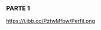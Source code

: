 ### PARTE 1 


https://i.ibb.co/PztwMfbw/Perfil.png
























        







        
